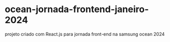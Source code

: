 # ocean-jornada-frontend-janeiro-2024
projeto criado com React.js para jornada front-end na samsung ocean 2024
